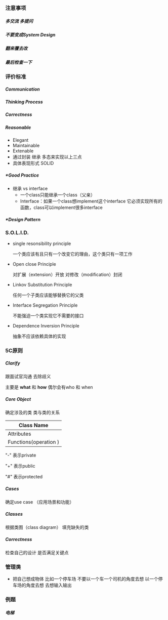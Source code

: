 ### 注意事项

##### 多交流 多提问

##### 不要变成System Design

##### 翻来覆去改

##### 最后检查一下



### 评价标准

##### Communication

##### Thinking Process

##### Correctness

##### Reasonable

* Elegant
* Maintainable
* Extenable
* 通过封装 继承 多态来实现以上三点
* 具体表现形式 SOLID

##### *Good Practice

* 继承 vs interface
  * 一个class只能继承一个class（父亲）
  * Interface：如果一个class想implement这个interface 它必须实现所有的函数，class可以implement很多interface

#####  *Design Pattern

### S.O.L.I.D.

* single resonsibility principle 

  一个类应该有且只有一个改变它的理由，这个类只有一项工作

* Open close Principle

  对扩展（extension）开放 对修改（modification）封闭

* Linkov Substitution Principle

  任何一个子类应该能够替换它的父类

* Interface Segregation Principle

  不能强迫一个类实现它不需要的接口

* Dependence Inversion Principle

  抽象不应该依赖具体的实现

### 5C原则

##### Clarify

跟面试官沟通 去除歧义

主要是 **what** 和 **how** 偶尔会有who 和 when

##### Core Object

确定涉及的类 类与类的关系

| Class Name            |
| --------------------- |
| Attributes            |
| Functions(operation ) |

"-" 表示private

"+" 表示public

"#" 表示protected

##### Cases

确定use case （应用场景和功能）

##### Classes

根据类图（class diagram） 填充缺失的类

##### Correctness

检查自己的设计 是否满足关键点



### 管理类

* 把自己想成物体 比如一个停车场 不要以一个车一个司机的角度去想 以一个停车场的角度去想 去想输入输出

 ### 例题

##### 电梯


